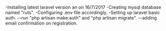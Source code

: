 -Installing latest laravel version an on 16/7/2017
-Creating mysql database named "ruts".
-Configuring .env file accordingly.
-Setting up laravel basic auth.
	--run "php artisan make:auth" and "php artisan migrate".
	--adding email confirmation on registration.
	
